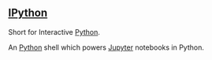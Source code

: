 ## [IPython](#ipython)

Short for Interactive [Python](#python).

An [Python](#python) shell which powers [Jupyter](#jupyter) notebooks in Python.

